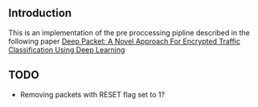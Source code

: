 ## Introduction

This is an implementation of the pre proccessing pipline described in the following paper [Deep Packet: A Novel Approach For Encrypted Traffic Classification Using Deep Learning](https://arxiv.org/pdf/1709.02656.pdf)

## TODO
- Removing packets with RESET flag set to 1?
